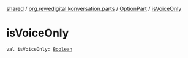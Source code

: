 [shared](../../index.md) / [org.rewedigital.konversation.parts](../index.md) / [OptionPart](index.md) / [isVoiceOnly](./is-voice-only.md)

# isVoiceOnly

`val isVoiceOnly: `[`Boolean`](https://kotlinlang.org/api/latest/jvm/stdlib/kotlin/-boolean/index.html)